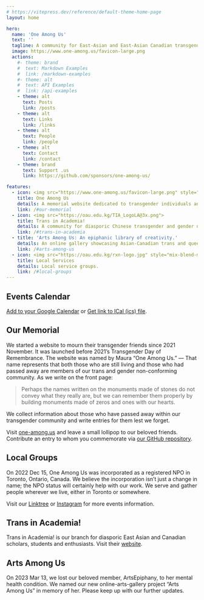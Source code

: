 ```yaml
---
# https://vitepress.dev/reference/default-theme-home-page
layout: home

hero:
  name: 'One Among Us'
  text: ''
  tagline: A community for East-Asian and East-Asian Canadian transgender and gender diverse people.
  image: https://www.one-among.us/favicon-large.png
  actions:
    #- theme: brand
    #  text: Markdown Examples
    #  link: /markdown-examples
    #- theme: alt
    #  text: API Examples
    #  link: /api-examples
    - theme: alt
      text: Posts
      link: /posts
    - theme: alt
      text: Links
      link: /links
    - theme: alt
      text: People
      link: /people
    - theme: alt
      text: Contact
      link: /contact
    - theme: brand
      text: Support .us
      link: https://github.com/sponsors/one-among-us/

features:
  - icon: <img src="https://www.one-among.us/favicon-large.png" style="padding:8px;">
    title: One Among Us
    details: A memorial website dedicated to transgender individuals and their allies who had passed away.
    link: /#our-memorial
  - icon: <img src="https://oau.edu.kg/TIA_LogoLA@3x.png">
    title: Trans in Academia!
    details: A community for diasporic Chinese transgender and gender non-conforming people who are pursuing their academic goals or careers.
    link: /#trans-in-academia
  - title: 'Arts Among Us: An epiphanic library of creativity.'
    details: An online gallery showcasing Asian-Canadian trans and queer arts.
    link: /#arts-among-us
  - icon: <img src="https://oau.edu.kg/rxn-logo.jpg" style="mix-blend-mode:multiply;">
    title: Local Services
    details: Local service groups.
    link: /#local-groups
---
```


<div :class="$style.outerContent">
<div :class="$style.content" class="vp-doc">

## Events Calendar

<script setup>
import Calendar from './Calendar.vue'
import Carousel from './Carousel.vue'
</script>

<Calendar url="https://calendar.google.com/calendar/ical/c_def3dc162ddaf3b15b3ee419551a2b65068b2493c0ecbbdce7daa867f2bc0aeb%40group.calendar.google.com/public/basic.ics"></Calendar>

[Add to your Google Calendar](https://calendar.google.com/calendar/u/1?cid=Y19kZWYzZGMxNjJkZGFmM2IxNWIzZWU0MTk1NTFhMmI2NTA2OGIyNDkzYzBlY2JiZGNlN2RhYTg2N2YyYmMwYWViQGdyb3VwLmNhbGVuZGFyLmdvb2dsZS5jb20) or [Get link to ICal (ics) file](https://calendar.google.com/calendar/ical/c_def3dc162ddaf3b15b3ee419551a2b65068b2493c0ecbbdce7daa867f2bc0aeb%40group.calendar.google.com/public/basic.ics).

## Our Memorial

We started a website to mourn their transgender friends since 2021 November.
It was launched before 2021’s Transgender Day of Remembrance.
The website was named by Maura “One Among Us.”
— That name represents that both those who are still living and those who had passed away are members of our trans and gender non-conforming community.
As we write on the front page:

> Perhaps the names written on the monuments made of stones do not convey what they really are, but we can remember them properly by building monuments made of zeros and ones with our hearts.

We collect information about those who have passed away within our transgender community and write entries for them lest we forget.

Visit [one-among.us](https://one-among.us) and leave a small lollipop to our beloved friends. Contribute an entry to whom you commemorate via [our GitHub repository](https://github.com/one-among-us/data).

## Local Groups

On 2022 Dec 15, One Among Us was incorporated as a registered NPO in Toronto, Ontario, Canada.
We believe the incorporation isn’t just a change in name; the NPO status will certainly help with our work.
We serve and gather people wherever we live, either in Toronto or somewhere.

Visit our [Linktree](https://linktr.ee/oneamongus) or [Instagram](https://www.instagram.com/oneamongus_ca/) for more events information.

<Carousel />

## Trans in Academia!

Trans in Academia! is our branch for diasporic East Asian and Canadian scholars, students and enthusiasts. Visit their [website](https://oau.edu.kg).

## Arts Among Us

On 2023 Mar 13, we lost our beloved member, ArtsEpiphany, to her mental health condition.
We named our new online-arts-gallery project “Arts Among Us” in memory of her.
Please keep up with our further updates.

</div>
</div>

<style module>
.content {
  max-width: 1152px;
  margin: 0 auto 2rem auto;
}
.outerContent {
  padding: 0 1rem;
}
</style>
